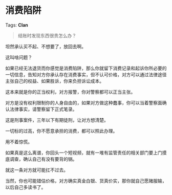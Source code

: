 # 消费陷阱

Tags: **Clan**

> 结账时发现东西很贵怎么办？



坦然承认买不起、不想要了，放回去啊。

这叫啥问题？

如果已经无法退货而你感觉是消费陷阱，那么你就留下消费记录和起诉你所必要的一切信息，告知对方你承认存在消费事实，但不认可价格，对方可以通过法律途径主张自己的权益、如果胜诉，你来负担诉讼成本。

这本来就是你的正当权利，对方报警，你对警察都可以正当主张。

对方是没有权利限制你的人身自由的，如果对方做这种蠢事，你可以当着警察面确认法律事实，请警察留下正式笔录。

这是刑事案件，三年以下有期徒刑，让对方想清楚。

 一切标的过高，你不愿意承担的消费，都可以照此办理。

用不着惊慌。

如果真是这么离谱，你回头一个短视频，就有一堆有监管责任的相关部门要上门摸底调查，确认自己有没有要背的锅。

就这一条对方就可能扛不过去。

当然，你也可能错估价格，对方确实真金白银、货真价实，那你就自己愿赌服输，以后自己多读书了。



